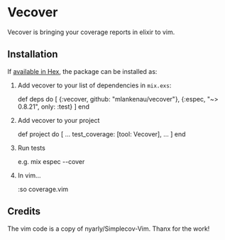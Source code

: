 # Vecover

Vecover is bringing your coverage reports in elixir to vim. 

## Installation

If [available in Hex](https://hex.pm/docs/publish), the package can be installed as:

  1. Add vecover to your list of dependencies in `mix.exs`:

        def deps do
          [
            {:vecover, github: "mlankenau/vecover"},
            {:espec, "~> 0.8.21", only: :test}
          ]
        end

  2. Add vecover to your project


        def project do
          [
            ...
            test_coverage: [tool: Vecover],
            ...
          ]
        end

  3. Run tests

        e.g. mix espec --cover

  4. In vim...

        :so coverage.vim

## Credits

The vim code is a copy of nyarly/Simplecov-Vim. Thanx for the work!
